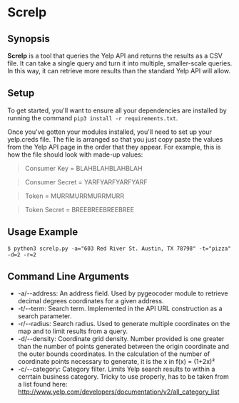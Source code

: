 Screlp
======

## Synopsis

**Screlp** is a tool that queries the Yelp API and returns the results as a CSV file. It can take a single query and turn it into multiple, smaller-scale queries. In this way, it can retrieve more results than the standard Yelp API will allow. 

## Setup

To get started, you'll want to ensure all your dependencies are installed by running the command `pip3 install -r requirements.txt`.

Once you've gotten your modules installed, you'll need to set up your yelp.creds file. The file is arranged so that you just copy paste the values from the Yelp API page in the order that they appear. For example, this is how the file should look with made-up values:

> Consumer Key = BLAHBLAHBLAHBLAH

> Consumer Secret = YARFYARFYARFYARF

> Token = MURRMURRMURRMURR

> Token Secret = BREEBREEBREEBREE

## Usage Example

    $ python3 screlp.py -a="603 Red River St. Austin, TX 78798" -t="pizza" -d=2 -r=2

## Command Line Arguments

- -a/--address: An address field. Used by pygeocoder module to retrieve decimal degrees coordinates for a given address.
- -t/--term: Search term. Implemented in the API URL construction as a search parameter.
- -r/--radius: Search radius. Used to generate multiple coordinates on the map and to limit results from a query.
- -d/--density: Coordinate grid density. Number provided is one greater than the number of points generated between the origin coordinate and the outer bounds coordinates. In the calculation of the number of coordinate points necessary to generate, it is the x in f(x) = (1+2x)²
- -c/--category: Category filter. Limits Yelp search results to within a cerrtain business category. Tricky to use properly, has to be taken from a list found here: http://www.yelp.com/developers/documentation/v2/all_category_list
